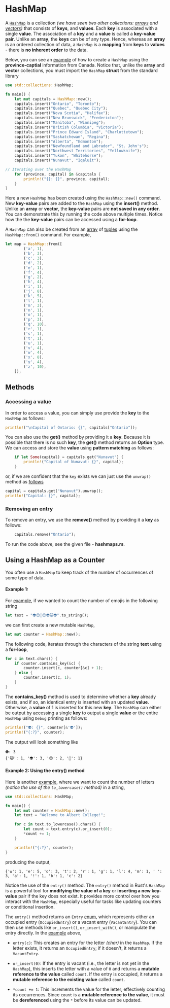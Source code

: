 # HashMap

A [`HashMap`](https://doc.rust-lang.org/std/collections/struct.HashMap.html) is a collection _(we have seen two other collections:  [arrays](notes/04-arrays/arrays.md) and [vectors](notes/05-vectors/vectors.md))_ that consists of **keys**, and **values**. Each **key** is associated with a single **value**. The association of a **key** and a **value** is called a **key-value pair**.  Unlike an **array**, the **keys** can be of any type.  Hence, whereas an **array** is an ordered collection of data, a `HashMap` is a **mapping** from **keys** to **values** - there is **no inherent order** to the data.

Below, you can see an [example](https://play.rust-lang.org/?version=stable&mode=debug&edition=2021&gist=0a0e1f20985a5e7c0ff4998f64c4d625) of how to create a `HashMap` using the **province-captial** information from Canada. Notice that, unlike the **array** and **vector** collections, you must import the `HashMap` **struct** from the standard library

```rust
use std::collections::HashMap;

fn main() {
	let mut capitals = HashMap::new();
	capitals.insert("Ontario", "Toronto");
	capitals.insert("Quebec", "Quebec City");
	capitals.insert("Nova Scotia", "Halifax");
	capitals.insert("New Brunswick", "Fredericton");
	capitals.insert("Manitoba", "Winnipeg");
	capitals.insert("British Columbia", "Victoria");
	capitals.insert("Prince Edward Island", "Charlottetown");
	capitals.insert("Saskatchewan", "Regina");
	capitals.insert("Alberta", "Edmonton");
	capitals.insert("Newfoundland and Labrador", "St. John's");
	capitals.insert("Northwest Territories", "Yellowknife");
	capitals.insert("Yukon", "Whitehorse");
	capitals.insert("Nunavut", "Iqaluit");

// Iterating over the HashMap
	for (province, capital) in &capitals {
		println!("{}: {}", province, capital);
	}
}
```
Here a new `HashMap` has been created using the `HashMap::new()` command.  New **key-value** pairs are added to the `HashMap` using the **insert()** method.  Unlike an **array** or **vector**, the **key-value** pairs are **not saved in any order**.  You can demonstrate this by running the code above multiple times. Notice how the the **key-value** pairs can be accessed using a **for-loop**.

A `HashMap` can also be created from an [array](/notes/04-arrays/arrays.md) of [tuples](/notes/09-tuples/tuples.md) using the `HashMap::from()` command. For example,

```rust
let map = HashMap::from([
        ('a', 1),
        ('b', 3),
        ('c', 3),
        ('d', 2),
        ('e', 1),
        ('f', 4),
        ('g', 2),
        ('h', 4),
        ('i', 1),
        ('j', 8),
        ('k', 5),
        ('l', 1),
        ('m', 3),
        ('n', 1),
        ('o', 1),
        ('p', 3),
        ('q', 10),
        ('r', 1),
        ('s', 1),
        ('t', 1),
        ('u', 1),
        ('v', 4),
        ('w', 4),
        ('x', 8),
        ('y', 4),
        ('z', 10),
    ]);
```
## Methods

### Accessing a value

In order to access a value, you can simply use provide the **key** to the `HashMap` as follows:

```rust
println!("\nCapital of Ontario: {}", capitals["Ontario"]);
```

You can also use the **get()** method by providing it a **key**. Because it is possible that there is no such **key**, the **get()** method returns an **Option** type. We can access and store the **value** using **pattern matching** as follows:
```rust
    if let Some(capital) = capitals.get("Nunavut") {
        println!("Capital of Nunavut: {}", capital);
    }
```

or, if we are confident that the `key` exists we can just use the `unwrap()` method as [follows](https://play.rust-lang.org/?version=stable&mode=debug&edition=2021&gist=4db396ddcec7763e83fa2e45e0c659a9)


```rust
capital = capitals.get("Nunavut").unwrap();
println!("Capital: {}", capital);
```
### Removing an entry

To remove an entry, we use the **remove()** method by providing it a **key** as follows:
```rust
    capitals.remove("Ontario");
```
To run the code above, see the given file - **hashmaps.rs**.

## Using a HashMap as a Counter

You often use a `HashMap` to keep track of the number of occurrences of some type of data.

#### Example 1:

For [example](https://play.rust-lang.org/?version=stable&mode=debug&edition=2021&gist=f04cef9097aa5235f702ad0afc428617), if we wanted to count the number of emojis in the following string

```rust
let text = "👽😊🍟😊👽😺👽".to_string();
```

we can first create a new mutable `HashMap`,

```rust
let mut counter = HashMap::new();
```

The following code, iterates through the characters of the string **text** using a **for-loop**,

```rust
for c in text.chars() {
	if counter.contains_key(&c) {
		counter.insert(c, counter[&c] + 1);
	} else {
		counter.insert(c, 1);
	}
}
```

The **contains_key()** method is used to determine whether a **key** already exists, and if so, an identical entry is inserted with an updated **value**.  Otherwise, a **value** of 1 is inserted for this new **key**.  The `HashMap` can either be output by accessing a single **key** to output a single **value** or the entire `HashMap` using `Debug` printing as follows:

```rust
println!("👽: {}", counter[&'👽']);
println!("{:?}", counter);
```
The output will look something like
```
👽: 3
{'😺': 1, '👽': 3, '😊': 2, '🍟': 1}
```

#### Example 2:  Using the entry() method

Here is another [example](https://play.rust-lang.org/?version=stable&mode=debug&edition=2021&gist=73b2130879738f9e8220777b267eb396), where we want to count the number of letters _(notice the use of the `to_lowercase()` method)_  in a string,

```rust
use std::collections::HashMap;

fn main() {
    let mut counter = HashMap::new();
    let text = "Welcome to Albert College!";

    for c in text.to_lowercase().chars() {
        let count = text.entry(c).or_insert(0);
        *count += 1;
    }

    println!("{:?}", counter);
}
```

producing the output,

```
{'w': 1, 'e': 5, 'o': 3, 't': 2, 'r': 1, 'g': 1, 'l': 4, 'm': 1, ' ': 3, 'a': 1, '!': 1, 'b': 1, 'c': 2}
```

Notice the use of the `entry()` method.  The `entry()` method in Rust's `HashMap` is a powerful tool for **modifying the value of a key** or **inserting a new key-value** pair if the key does not exist. It provides more control over how you interact with the `HashMap`, especially useful for tasks like updating counters or conditional insertion.

The `entry()` method returns an `Entry` [enum](/notes/13-enums/enums.md), which represents either an occupied entry (`OccupiedEntry`) or a vacant entry (`VacantEntry`). You can then use methods like `or_insert()`, `or_insert_with()`, or manipulate the entry directly.  In the  [example](https://play.rust-lang.org/?version=stable&mode=debug&edition=2021&gist=73b2130879738f9e8220777b267eb396) above,

- `entry(c)`: This creates an entry for the letter _(char)_ in the `HashMap`. If the letter exists, it returns an `OccupiedEntry`; if it doesn't, it returns a `VacantEntry`.
    
- `or_insert(0)`: If the entry is vacant (i.e., the letter is not yet in the `HashMap`), this inserts the letter with a value of `0` and returns a **mutable reference to the value** called `count`. If the entry is occupied, it returns a **mutable reference to the existing value** called `count`.
    
- `*count += 1`: This increments the value for the letter, effectively counting its occurrences. Since `count` is a **mutable reference  to the value**, it must be **dereferenced** using the `*` before its value can be updated.